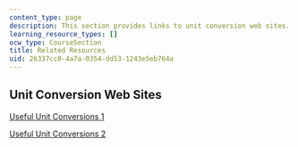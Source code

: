 ```yaml
---
content_type: page
description: This section provides links to unit conversion web sites.
learning_resource_types: []
ocw_type: CourseSection
title: Related Resources
uid: 26337cc0-4a7a-0354-dd53-1243e5eb764a
---
```


Unit Conversion Web Sites
-------------------------

[Useful Unit Conversions 1](http://www.unitconversion.org/unit-conversion-software.html)

[Useful Unit Conversions 2](http://www.onlineconversion.com/)